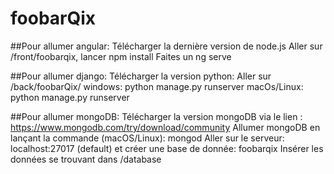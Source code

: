 # foobarQix
##Pour allumer angular:
Télécharger la dernière version de node.js
Aller sur /front/foobarqix, lancer npm install 
Faites un ng serve


##Pour allumer django:
Télécharger la version python:
Aller sur /back/foobarQix/
windows: python manage.py runserver
macOs/Linux: python manage.py runserver

##Pour allumer mongoDB:
Télécharger la version mongoDB via le lien : https://www.mongodb.com/try/download/community
Allumer mongoDB en lançant la commande (macOS/Linux): mongod
Aller sur le serveur: localhost:27017 (default) et créer une base de donnée: foobarqix 
Insérer les données se trouvant dans /database

